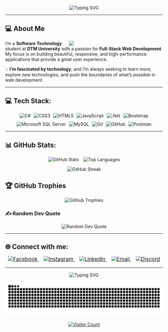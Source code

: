 <!-- Header animation with adjusted width -->
<p align="center">
  <img src="https://readme-typing-svg.demolab.com?font=Fira+Code&size=30&duration=3000&pause=500&color=f42b03&center=true&vCenter=true&width=750&lines=Hi+there👋%2C+I'm+Pham+Phu+Dat;" alt="Typing SVG">
</p>



---

## 💻 About Me

<img align="right" src="https://media.giphy.com/media/f3iwJFOVOwuy7K6FFw/giphy.gif" width="300"/>

I’m a **Software Technology** student at **DTM University** with a passion for **Full-Stack Web Development**. My focus is on building beautiful, responsive, and high-performance applications that provide a great user experience.

💡 **I’m fascinated by technology**, and I’m always seeking to learn more, explore new technologies, and push the boundaries of what’s possible in web development.

---

## 💻 Tech Stack:
<p align="center" style="display: flex; justify-content: center; flex-wrap: wrap; gap: 10px;">
  <img src="https://img.shields.io/badge/c%23-%23239120.svg?style=for-the-badge&logo=csharp&logoColor=white" alt="C#">
  <img src="https://img.shields.io/badge/css3-%231572B6.svg?style=for-the-badge&logo=css3&logoColor=white" alt="CSS3">
  <img src="https://img.shields.io/badge/html5-%23E34F26.svg?style=for-the-badge&logo=html5&logoColor=white" alt="HTML5">
  <img src="https://img.shields.io/badge/javascript-%23323330.svg?style=for-the-badge&logo=javascript&logoColor=%23F7DF1E" alt="JavaScript">
  <img src="https://img.shields.io/badge/.NET-5C2D91?style=for-the-badge&logo=.net&logoColor=white" alt=".Net">
  <img src="https://img.shields.io/badge/bootstrap-%238511FA.svg?style=for-the-badge&logo=bootstrap&logoColor=white" alt="Bootstrap">
  <img src="https://img.shields.io/badge/Microsoft%20SQL%20Server-CC2927?style=for-the-badge&logo=microsoft%20sql%20server&logoColor=white" alt="Microsoft SQL Server">
  <img src="https://img.shields.io/badge/mysql-4479A1.svg?style=for-the-badge&logo=mysql&logoColor=white" alt="MySQL">
  <img src="https://img.shields.io/badge/git-%23F05033.svg?style=for-the-badge&logo=git&logoColor=white" alt="Git">
  <img src="https://img.shields.io/badge/github-%23121011.svg?style=for-the-badge&logo=github&logoColor=white" alt="GitHub">
  <img src="https://img.shields.io/badge/Postman-FF6C37?style=for-the-badge&logo=postman&logoColor=white" alt="Postman">
</p>


---

## 📊 GitHub Stats:
<p align="center">
  <img src="https://github-readme-stats.vercel.app/api?username=taduhp2002&theme=radical&hide_border=false&include_all_commits=true&count_private=true" alt="GitHub Stats" height="180px" style="margin-right: 10px;"/>
  <img src="https://github-readme-stats.vercel.app/api/top-langs/?username=taduhp2002&theme=radical&hide_border=false&include_all_commits=true&count_private=true&layout=compact" alt="Top Languages" height="180px"/>
</p>
<p align="center">
  <img src="https://github-readme-streak-stats.herokuapp.com/?user=taduhp2002&theme=radical&hide_border=false" alt="GitHub Streak" height="180px"/>
</p>

## 🏆 GitHub Trophies
<p align="center">
  <img src="https://github-profile-trophy.vercel.app/?username=taduhp2002&theme=onedark&no-frame=false&no-bg=true&margin-w=5" alt="GitHub Trophies"/>
</p>

### ✍️ Random Dev Quote
<p align="center">
  <img src="https://quotes-github-readme.vercel.app/api?type=horizontal&theme=radical" alt="Random Dev Quote"/>
</p>

---

## 🌐 Connect with me:
<p style="font-size: 1.2em;" align="center">
  <a href="https://facebook.com/taduhp2002" target="_blank" style="margin-right: 15px;">
    <img src="https://img.shields.io/badge/Facebook-%231877F2.svg?style=for-the-badge&logo=Facebook&logoColor=white" alt="Facebook" height="30px">
  </a>
  <a href="https://instagram.com/_taduhp.02" target="_blank" style="margin-right: 15px;">
    <img src="https://img.shields.io/badge/Instagram-%23E4405F.svg?style=for-the-badge&logo=Instagram&logoColor=white" alt="Instagram" height="30px">
  </a>
  <a href="https://linkedin.com/in/taduhp2002" target="_blank" style="margin-right: 15px;">
    <img src="https://img.shields.io/badge/LinkedIn-%230077B5.svg?style=for-the-badge&logo=linkedin&logoColor=white" alt="LinkedIn" height="30px">
  </a>
  <a href="https://mail.google.com/mail/u/0/?view=cm&fs=1&to=phamphudat2002@gmail.com" target="_blank" style="margin-right: 15px;">
    <img src="https://img.shields.io/badge/Email-D14836?style=for-the-badge&logo=gmail&logoColor=white" alt="Email" height="30px">
  </a>
  <a href="https://discord.com/users/746711373777600612" target="_blank">
    <img src="https://img.shields.io/badge/Discord-%237289DA.svg?style=for-the-badge&logo=discord&logoColor=white" alt="Discord" height="30px">
  </a>
</p>

---

<p align="center">
  <img src="https://readme-typing-svg.demolab.com?font=Roboto&size=30&duration=3000&pause=500&color=80ffdb&center=true&vCenter=true&width=750&lines=%E2%80%8EThanks+for+visiting+my+profile!;Let’s+create+something+amazing+together!" alt="Typing SVG">
</p>

![snake gif](https://github.com/taduhp2002/taduhp2002/blob/output/github-snake-dark.svg) 
<p align="center">
  <a href="https://visitcount.itsvg.in" target="_blank">
    <img src="https://visitcount.itsvg.in/api?id=taduhp2002&icon=0&color=12" alt="Visitor Count" style="height: 30px;"/>
  </a>
</p>


